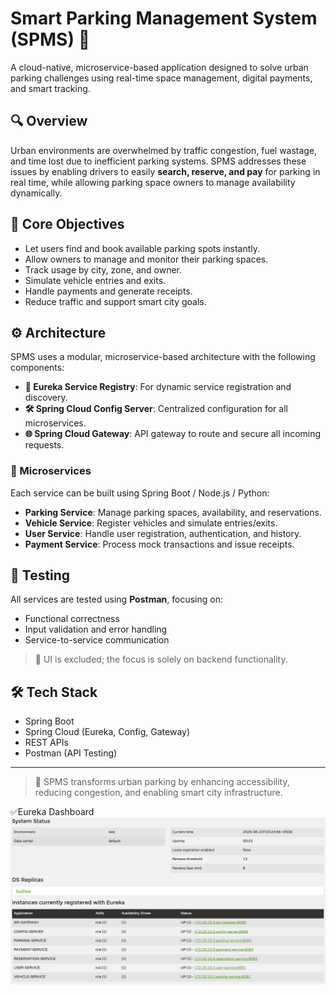 # Smart Parking Management System (SPMS) 🚗

A cloud-native, microservice-based application designed to solve urban parking challenges using real-time space management, digital payments, and smart tracking.

## 🔍 Overview
Urban environments are overwhelmed by traffic congestion, fuel wastage, and time lost due to inefficient parking systems. SPMS addresses these issues by enabling drivers to easily **search, reserve, and pay** for parking in real time, while allowing parking space owners to manage availability dynamically.

## 🎯 Core Objectives
- Let users find and book available parking spots instantly.
- Allow owners to manage and monitor their parking spaces.
- Track usage by city, zone, and owner.
- Simulate vehicle entries and exits.
- Handle payments and generate receipts.
- Reduce traffic and support smart city goals.

## ⚙️ Architecture

SPMS uses a modular, microservice-based architecture with the following components:

- **🧭 Eureka Service Registry**: For dynamic service registration and discovery.
- **🛠️ Spring Cloud Config Server**: Centralized configuration for all microservices.
- **🌐 Spring Cloud Gateway**: API gateway to route and secure all incoming requests.

### 🧩 Microservices
Each service can be built using Spring Boot / Node.js / Python:
- **Parking Service**: Manage parking spaces, availability, and reservations.
- **Vehicle Service**: Register vehicles and simulate entries/exits.
- **User Service**: Handle user registration, authentication, and history.
- **Payment Service**: Process mock transactions and issue receipts.

## 🧪 Testing

All services are tested using **Postman**, focusing on:
- Functional correctness
- Input validation and error handling
- Service-to-service communication

> 📌 UI is excluded; the focus is solely on backend functionality.

## 🛠️ Tech Stack
- Spring Boot
- Spring Cloud (Eureka, Config, Gateway)
- REST APIs
- Postman (API Testing)

---

> 🚀 SPMS transforms urban parking by enhancing accessibility, reducing congestion, and enabling smart city infrastructure.

✅Eureka Dashboard
![Eureka Dashboard](./docs/screenshots/eureka_dashboard.png)

